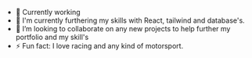 

- 🔭 Currently working 
- 🌱 I'm currently furthering my skills with React, tailwind and database's.
- 👯 I’m looking to collaborate on any new projects to help further my portfolio and my skill's
- ⚡ Fun fact: I love racing and any kind of motorsport.

